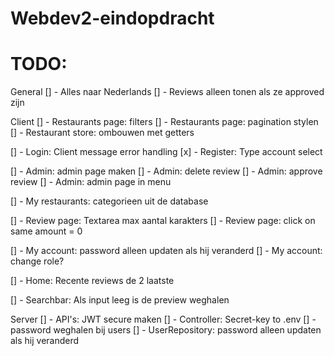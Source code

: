 # Webdev2-eindopdracht
 
# TODO:

General
[] - Alles naar Nederlands
[] - Reviews alleen tonen als ze approved zijn

Client
[] - Restaurants page: filters
[] - Restaurants page: pagination stylen
[] - Restaurant store: ombouwen met getters

[] - Login: Client message error handling
[x] - Register: Type account select

[] - Admin: admin page maken
[] - Admin: delete review
[] - Admin: approve review
[] - Admin: admin page in menu

[] - My restaurants: categorieen uit de database


[] - Review page: Textarea max aantal karakters
[] - Review page: click on same amount = 0

[] - My account: password alleen updaten als hij veranderd
[] - My account: change role?

[] - Home: Recente reviews de 2 laatste

[] - Searchbar: Als input leeg is de preview weghalen

Server
[] - API's: JWT secure maken
[] - Controller: Secret-key to .env
[] - password weghalen bij users
[] - UserRepository: password alleen updaten als hij veranderd



